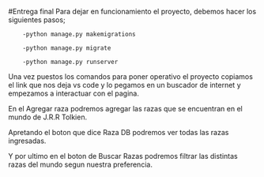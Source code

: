 #Entrega final
Para dejar en funcionamiento el proyecto, debemos hacer los siguientes pasos;

        -python manage.py makemigrations 

        -python manage.py migrate

        -python manage.py runserver

Una vez puestos los comandos para poner operativo el proyecto copiamos el link que nos deja vs code y lo pegamos en un buscador de internet y empezamos a interactuar con el pagina.

En el Agregar raza podremos agregar las razas que se encuentran en el mundo de J.R.R Tolkien.

Apretando el boton que dice Raza DB podremos ver todas las razas ingresadas.

Y por ultimo en el boton de Buscar Razas podremos filtrar las distintas razas del mundo segun nuestra preferencia.
